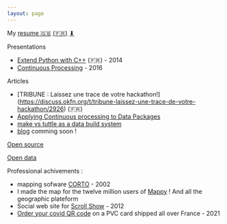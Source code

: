 ```yaml
---
layout: page
---
```


My [resume 🇬🇧](/resume/en/) [(🇫🇷)](/resume/fr/) [⬇](http://me.lexman.net/resume/fr/Alexandre%20Bonnasseau%20-%20Senior%20Data%20Manager.pdf)


Presentations
* [Extend Python with C++](https://www.slideshare.net/cppfrug/meetup-cpp) (🇫🇷) - 2014
* [Continuous Processing](http://me.lexman.net/prez-tuttle/Continuous%20processing.html) - 2016

Articles
* [TRIBUNE : Laissez une trace de votre hackathon!] (https://discuss.okfn.org/t/tribune-laissez-une-trace-de-votre-hackathon/2926) (🇫🇷) 
* [Applying Continuous processing to Data Packages](https://okfnlabs.org/blog/2016/07/13/continuous-processing-with-data-packages.html)
* [make vs tuttle as a data build system](https://okfnlabs.org/blog/2016/03/25/make-vs-tuttle.html)
* [blog](/blog/) comming soon !

[Open source](https://github.com/lexman/)

[Open data](https://www.data.gouv.fr/fr/users/alexandre-bonnasseau/)

Professional achivements :
* mapping sofware [CORTO](https://www.dailymotion.com/video/x2hhyf3) - 2002
* I made the map for the twelve million users of [Mappy](mappy.com) ! And all the geographic plateform
* Social web site for [Scroll Show](https://www.facebook.com/Scrollshow/) - 2012
* [Order your covid QR code](https://carte-sanitaire.fr/) on a PVC card shipped all over France - 2021
